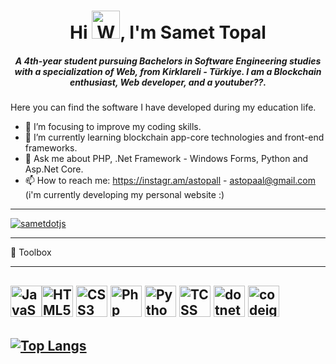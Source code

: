 <h1 align="center">Hi <img src="https://raw.githubusercontent.com/nixin72/nixin72/master/wave.gif" 
         alt="Waving hand animated gif"
         height="45"
         width="45" />, I'm Samet Topal</h1>
<h5 align="center">
A 4th-year student pursuing Bachelors in Software Engineering studies with a specialization of Web, from Kirklareli - Türkiye. I am a Blockchain enthusiast, Web developer, and a youtuber??.
</h5>


Here you can find the software I have developed during my education life.

- 🔭 I’m focusing to improve my coding skills.
- 🌱 I’m currently learning blockchain app-core technologies and front-end frameworks.
- 💬 Ask me about PHP, .Net Framework - Windows Forms, Python and Asp.Net Core.
- 📫 How to reach me: https://instagr.am/astopall - astopaal@gmail.com (i'm currently developing my personal website :)

---

<p align="left"> <a href="https://twitter.com/sametdotjs" target="blank"><img src="https://img.shields.io/twitter/follow/sametdotjs?logo=twitter&style=for-the-badge" alt="sametdotjs" /></a> </p>

---

🧰 Toolbox

---

<img src="https://cdn.worldvectorlogo.com/logos/logo-javascript.svg" alt="JavaScript Logo" width="50" height="50"/><img src="https://cdn.worldvectorlogo.com/logos/html-1.svg" alt="HTML5 Logo" width="50" height="50"/>
<img src="https://cdn.worldvectorlogo.com/logos/css-3.svg" alt="CSS3 Logo" width="50" height="50"/> 
<img src="https://cdn.worldvectorlogo.com/logos/php-1.svg" alt="Php Logo" width="50" height="50"/> 
<img src="https://cdn.worldvectorlogo.com/logos/python-4.svg" alt="Python Logo" width="50" height="50"/> 
<img src="https://cdn.worldvectorlogo.com/logos/tailwind-css-1.svg" alt="TCSS Logo" width="50" height="50"/> 
<img src="https://cdn.worldvectorlogo.com/logos/dot-net-core-7.svg" alt="dotnetcore Logo" width="50" height="50"/> 
<img src="https://cdn.worldvectorlogo.com/logos/codeigniter.svg" alt="codeigniter Logo" width="50" height="50"/> 
---
[![Top Langs](https://github-readme-stats.vercel.app/api/top-langs/?username=astopaal&hide=java,html,css&theme=radical)](https://github.com/anuraghazra/github-readme-stats)
---
